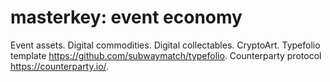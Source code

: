 # masterkey: event economy
Event assets. Digital commodities. Digital collectables. CryptoArt.
Typefolio template https://github.com/subwaymatch/typefolio.
Counterparty protocol https://counterparty.io/.
